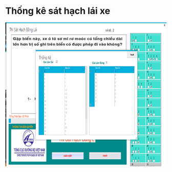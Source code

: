 
# Thống kê sát hạch lái xe

<p align="center">
  <img width="800" height="450" src="https://github.com/GameKPP/SatHachLaiXe/blob/master/Untitled.png">
</p>   
